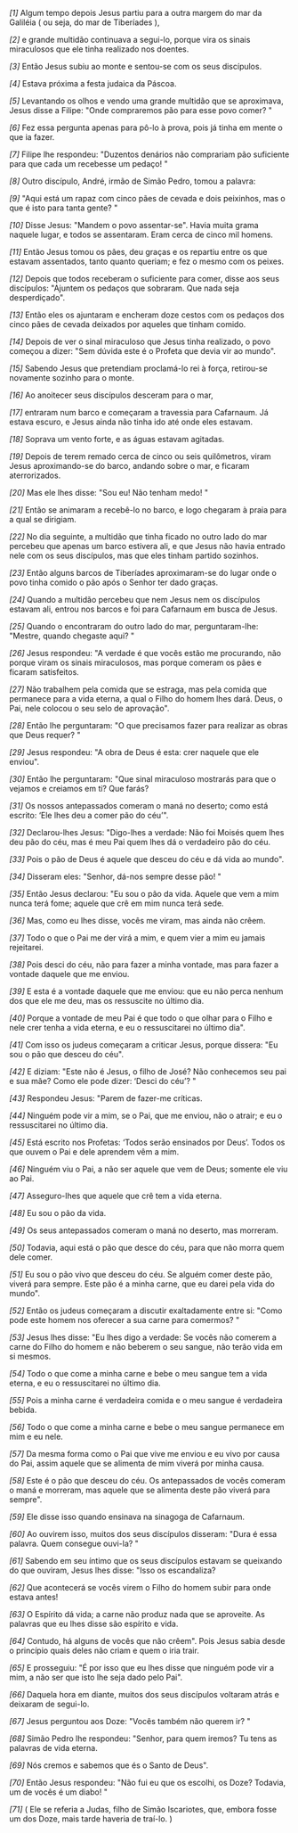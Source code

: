 *[1]* Algum tempo depois Jesus partiu para a outra margem do mar da Galiléia ( ou seja, do mar de Tiberíades ),

*[2]* e grande multidão continuava a segui-lo, porque vira os sinais miraculosos que ele tinha realizado nos doentes.

*[3]* Então Jesus subiu ao monte e sentou-se com os seus discípulos.

*[4]* Estava próxima a festa judaica da Páscoa.

*[5]* Levantando os olhos e vendo uma grande multidão que se aproximava, Jesus disse a Filipe: "Onde compraremos pão para esse povo comer? "

*[6]* Fez essa pergunta apenas para pô-lo à prova, pois já tinha em mente o que ia fazer.

*[7]* Filipe lhe respondeu: "Duzentos denários não comprariam pão suficiente para que cada um recebesse um pedaço! "

*[8]* Outro discípulo, André, irmão de Simão Pedro, tomou a palavra:

*[9]* "Aqui está um rapaz com cinco pães de cevada e dois peixinhos, mas o que é isto para tanta gente? "

*[10]* Disse Jesus: "Mandem o povo assentar-se". Havia muita grama naquele lugar, e todos se assentaram. Eram cerca de cinco mil homens.

*[11]* Então Jesus tomou os pães, deu graças e os repartiu entre os que estavam assentados, tanto quanto queriam; e fez o mesmo com os peixes.

*[12]* Depois que todos receberam o suficiente para comer, disse aos seus discípulos: "Ajuntem os pedaços que sobraram. Que nada seja desperdiçado".

*[13]* Então eles os ajuntaram e encheram doze cestos com os pedaços dos cinco pães de cevada deixados por aqueles que tinham comido.

*[14]* Depois de ver o sinal miraculoso que Jesus tinha realizado, o povo começou a dizer: "Sem dúvida este é o Profeta que devia vir ao mundo".

*[15]* Sabendo Jesus que pretendiam proclamá-lo rei à força, retirou-se novamente sozinho para o monte.

*[16]* Ao anoitecer seus discípulos desceram para o mar,

*[17]* entraram num barco e começaram a travessia para Cafarnaum. Já estava escuro, e Jesus ainda não tinha ido até onde eles estavam.

*[18]* Soprava um vento forte, e as águas estavam agitadas.

*[19]* Depois de terem remado cerca de cinco ou seis quilômetros, viram Jesus aproximando-se do barco, andando sobre o mar, e ficaram aterrorizados.

*[20]* Mas ele lhes disse: "Sou eu! Não tenham medo! "

*[21]* Então se animaram a recebê-lo no barco, e logo chegaram à praia para a qual se dirigiam.

*[22]* No dia seguinte, a multidão que tinha ficado no outro lado do mar percebeu que apenas um barco estivera ali, e que Jesus não havia entrado nele com os seus discípulos, mas que eles tinham partido sozinhos.

*[23]* Então alguns barcos de Tiberíades aproximaram-se do lugar onde o povo tinha comido o pão após o Senhor ter dado graças.

*[24]* Quando a multidão percebeu que nem Jesus nem os discípulos estavam ali, entrou nos barcos e foi para Cafarnaum em busca de Jesus.

*[25]* Quando o encontraram do outro lado do mar, perguntaram-lhe: "Mestre, quando chegaste aqui? "

*[26]* Jesus respondeu: "A verdade é que vocês estão me procurando, não porque viram os sinais miraculosos, mas porque comeram os pães e ficaram satisfeitos.

*[27]* Não trabalhem pela comida que se estraga, mas pela comida que permanece para a vida eterna, a qual o Filho do homem lhes dará. Deus, o Pai, nele colocou o seu selo de aprovação".

*[28]* Então lhe perguntaram: "O que precisamos fazer para realizar as obras que Deus requer? "

*[29]* Jesus respondeu: "A obra de Deus é esta: crer naquele que ele enviou".

*[30]* Então lhe perguntaram: "Que sinal miraculoso mostrarás para que o vejamos e creiamos em ti? Que farás?

*[31]* Os nossos antepassados comeram o maná no deserto; como está escrito: ‘Ele lhes deu a comer pão do céu’".

*[32]* Declarou-lhes Jesus: "Digo-lhes a verdade: Não foi Moisés quem lhes deu pão do céu, mas é meu Pai quem lhes dá o verdadeiro pão do céu.

*[33]* Pois o pão de Deus é aquele que desceu do céu e dá vida ao mundo".

*[34]* Disseram eles: "Senhor, dá-nos sempre desse pão! "

*[35]* Então Jesus declarou: "Eu sou o pão da vida. Aquele que vem a mim nunca terá fome; aquele que crê em mim nunca terá sede.

*[36]* Mas, como eu lhes disse, vocês me viram, mas ainda não crêem.

*[37]* Todo o que o Pai me der virá a mim, e quem vier a mim eu jamais rejeitarei.

*[38]* Pois desci do céu, não para fazer a minha vontade, mas para fazer a vontade daquele que me enviou.

*[39]* E esta é a vontade daquele que me enviou: que eu não perca nenhum dos que ele me deu, mas os ressuscite no último dia.

*[40]* Porque a vontade de meu Pai é que todo o que olhar para o Filho e nele crer tenha a vida eterna, e eu o ressuscitarei no último dia".

*[41]* Com isso os judeus começaram a criticar Jesus, porque dissera: "Eu sou o pão que desceu do céu".

*[42]* E diziam: "Este não é Jesus, o filho de José? Não conhecemos seu pai e sua mãe? Como ele pode dizer: ‘Desci do céu’? "

*[43]* Respondeu Jesus: "Parem de fazer-me críticas.

*[44]* Ninguém pode vir a mim, se o Pai, que me enviou, não o atrair; e eu o ressuscitarei no último dia.

*[45]* Está escrito nos Profetas: ‘Todos serão ensinados por Deus’. Todos os que ouvem o Pai e dele aprendem vêm a mim.

*[46]* Ninguém viu o Pai, a não ser aquele que vem de Deus; somente ele viu ao Pai.

*[47]* Asseguro-lhes que aquele que crê tem a vida eterna.

*[48]* Eu sou o pão da vida.

*[49]* Os seus antepassados comeram o maná no deserto, mas morreram.

*[50]* Todavia, aqui está o pão que desce do céu, para que não morra quem dele comer.

*[51]* Eu sou o pão vivo que desceu do céu. Se alguém comer deste pão, viverá para sempre. Este pão é a minha carne, que eu darei pela vida do mundo".

*[52]* Então os judeus começaram a discutir exaltadamente entre si: "Como pode este homem nos oferecer a sua carne para comermos? "

*[53]* Jesus lhes disse: "Eu lhes digo a verdade: Se vocês não comerem a carne do Filho do homem e não beberem o seu sangue, não terão vida em si mesmos.

*[54]* Todo o que come a minha carne e bebe o meu sangue tem a vida eterna, e eu o ressuscitarei no último dia.

*[55]* Pois a minha carne é verdadeira comida e o meu sangue é verdadeira bebida.

*[56]* Todo o que come a minha carne e bebe o meu sangue permanece em mim e eu nele.

*[57]* Da mesma forma como o Pai que vive me enviou e eu vivo por causa do Pai, assim aquele que se alimenta de mim viverá por minha causa.

*[58]* Este é o pão que desceu do céu. Os antepassados de vocês comeram o maná e morreram, mas aquele que se alimenta deste pão viverá para sempre".

*[59]* Ele disse isso quando ensinava na sinagoga de Cafarnaum.

*[60]* Ao ouvirem isso, muitos dos seus discípulos disseram: "Dura é essa palavra. Quem consegue ouvi-la? "

*[61]* Sabendo em seu íntimo que os seus discípulos estavam se queixando do que ouviram, Jesus lhes disse: "Isso os escandaliza?

*[62]* Que acontecerá se vocês virem o Filho do homem subir para onde estava antes!

*[63]* O Espírito dá vida; a carne não produz nada que se aproveite. As palavras que eu lhes disse são espírito e vida.

*[64]* Contudo, há alguns de vocês que não crêem". Pois Jesus sabia desde o princípio quais deles não criam e quem o iria trair.

*[65]* E prosseguiu: "É por isso que eu lhes disse que ninguém pode vir a mim, a não ser que isto lhe seja dado pelo Pai".

*[66]* Daquela hora em diante, muitos dos seus discípulos voltaram atrás e deixaram de segui-lo.

*[67]* Jesus perguntou aos Doze: "Vocês também não querem ir? "

*[68]* Simão Pedro lhe respondeu: "Senhor, para quem iremos? Tu tens as palavras de vida eterna.

*[69]* Nós cremos e sabemos que és o Santo de Deus".

*[70]* Então Jesus respondeu: "Não fui eu que os escolhi, os Doze? Todavia, um de vocês é um diabo! "

*[71]* ( Ele se referia a Judas, filho de Simão Iscariotes, que, embora fosse um dos Doze, mais tarde haveria de traí-lo. )


